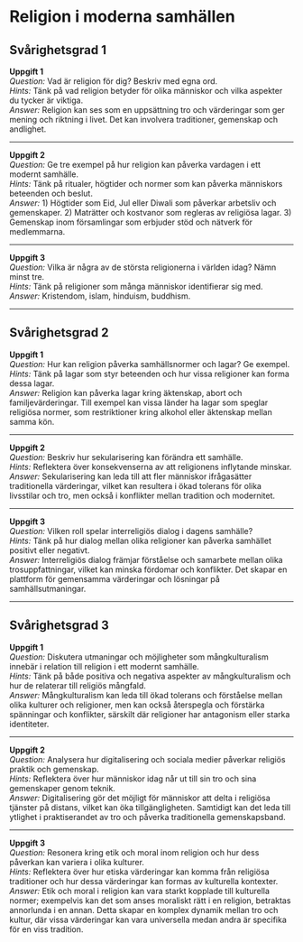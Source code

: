 # Religion i moderna samhällen

## Svårighetsgrad 1

**Uppgift 1**  
*Question:* Vad är religion för dig? Beskriv med egna ord.  
*Hints:* Tänk på vad religion betyder för olika människor och vilka aspekter du tycker är viktiga.  
*Answer:* Religion kan ses som en uppsättning tro och värderingar som ger mening och riktning i livet. Det kan involvera traditioner, gemenskap och andlighet.

---

**Uppgift 2**  
*Question:* Ge tre exempel på hur religion kan påverka vardagen i ett modernt samhälle.  
*Hints:* Tänk på ritualer, högtider och normer som kan påverka människors beteenden och beslut.  
*Answer:* 1) Högtider som Eid, Jul eller Diwali som påverkar arbetsliv och gemenskaper. 2) Maträtter och kostvanor som regleras av religiösa lagar. 3) Gemenskap inom församlingar som erbjuder stöd och nätverk för medlemmarna.

---

**Uppgift 3**  
*Question:* Vilka är några av de största religionerna i världen idag? Nämn minst tre.  
*Hints:* Tänk på religioner som många människor identifierar sig med.  
*Answer:* Kristendom, islam, hinduism, buddhism.

---

## Svårighetsgrad 2

**Uppgift 1**  
*Question:* Hur kan religion påverka samhällsnormer och lagar? Ge exempel.  
*Hints:* Tänk på lagar som styr beteenden och hur vissa religioner kan forma dessa lagar.  
*Answer:* Religion kan påverka lagar kring äktenskap, abort och familjevärderingar. Till exempel kan vissa länder ha lagar som speglar religiösa normer, som restriktioner kring alkohol eller äktenskap mellan samma kön. 

---

**Uppgift 2**  
*Question:* Beskriv hur sekularisering kan förändra ett samhälle.  
*Hints:* Reflektera över konsekvenserna av att religionens inflytande minskar.  
*Answer:* Sekularisering kan leda till att fler människor ifrågasätter traditionella värderingar, vilket kan resultera i ökad tolerans för olika livsstilar och tro, men också i konflikter mellan tradition och modernitet.

---

**Uppgift 3**  
*Question:* Vilken roll spelar interreligiös dialog i dagens samhälle?  
*Hints:* Tänk på hur dialog mellan olika religioner kan påverka samhället positivt eller negativt.  
*Answer:* Interreligiös dialog främjar förståelse och samarbete mellan olika trosuppfattningar, vilket kan minska fördomar och konflikter. Det skapar en plattform för gemensamma värderingar och lösningar på samhällsutmaningar.

---

## Svårighetsgrad 3

**Uppgift 1**  
*Question:* Diskutera utmaningar och möjligheter som mångkulturalism innebär i relation till religion i ett modernt samhälle.  
*Hints:* Tänk på både positiva och negativa aspekter av mångkulturalism och hur de relaterar till religiös mångfald.  
*Answer:* Mångkulturalism kan leda till ökad tolerans och förståelse mellan olika kulturer och religioner, men kan också återspegla och förstärka spänningar och konflikter, särskilt där religioner har antagonism eller starka identiteter.

---

**Uppgift 2**  
*Question:* Analysera hur digitalisering och sociala medier påverkar religiös praktik och gemenskap.  
*Hints:* Reflektera över hur människor idag når ut till sin tro och sina gemenskaper genom teknik.  
*Answer:* Digitalisering gör det möjligt för människor att delta i religiösa tjänster på distans, vilket kan öka tillgängligheten. Samtidigt kan det leda till ytlighet i praktiserandet av tro och påverka traditionella gemenskapsband.

---

**Uppgift 3**  
*Question:* Resonera kring etik och moral inom religion och hur dess påverkan kan variera i olika kulturer.  
*Hints:* Reflektera över hur etiska värderingar kan komma från religiösa traditioner och hur dessa värderingar kan formas av kulturella kontexter.  
*Answer:* Etik och moral i religion kan vara starkt kopplade till kulturella normer; exempelvis kan det som anses moraliskt rätt i en religion, betraktas annorlunda i en annan. Detta skapar en komplex dynamik mellan tro och kultur, där vissa värderingar kan vara universella medan andra är specifika för en viss tradition.